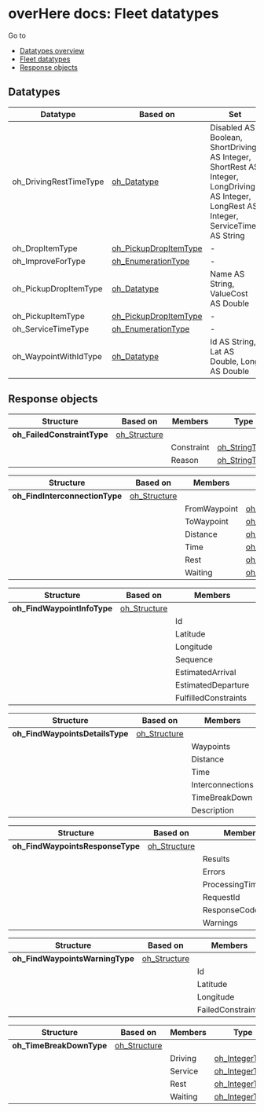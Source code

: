 # overHere docs:  Fleet datatypes

Go to

- [Datatypes overview](datatypes.md "Datatypes overview")
- [Fleet datatypes](#datatypes "Fleet datatypes")
- [Response objects](#response "Response objects")

<a name="datatypes"/>

## Datatypes


|  Datatype | Based on | Set | Get |
| ------------ | ------------ | ------------ | ------------ |
| <a name="oh_DrivingRestTimeType"/>oh_DrivingRestTimeType | [oh_Datatype](datatypes_base.md#oh_Datatype "oh_Datatype") | Disabled AS Boolean, ShortDriving AS Integer, ShortRest AS Integer, LongDriving AS Integer, LongRest AS Integer, ServiceTimes AS String | - |
| <a name="oh_DropItemType"/>oh_DropItemType | [oh_PickupDropItemType](#oh_PickupDropItemType "oh_PickupDropItemType") | - | - |
| <a name="oh_ImproveForType"/>oh_ImproveForType | [oh_EnumerationType](datatypes_base.md#oh_EnumerationType "oh_EnumerationType") | - | - |
| <a name="oh_PickupDropItemType"/>oh_PickupDropItemType | [oh_Datatype](datatypes_base.md#oh_Datatype "oh_Datatype") | Name AS String, ValueCost AS Double | - |
| <a name="oh_PickupItemType"/>oh_PickupItemType | [oh_PickupDropItemType](#oh_PickupDropItemType "oh_PickupDropItemType") | - | - |
| <a name="oh_ServiceTimeType"/>oh_ServiceTimeType | [oh_EnumerationType](datatypes_base.md#oh_EnumerationType "oh_EnumerationType") | - | - |
| <a name="oh_WaypointWithIdType"/>oh_WaypointWithIdType | [oh_Datatype](datatypes_base.md#oh_Datatype "oh_Datatype") | Id AS String, Lat AS Double, Long AS Double | - |


<a name="response"/>

## Response objects

<a name="oh_FailedConstraintType"/>

| Structure | Based on | Members | Type | Aggregator |
| ------------ | ------------ | ------------ | ------------ | ------------ |
| **oh_FailedConstraintType** | [oh_Structure](datatypes_base.md#oh_Structure "oh_Structure") |  |  |  |
|  |  | Constraint | [oh_StringType](datatypes_base.md#oh_StringType "oh_StringType")  | - |
|  |  | Reason | [oh_StringType](datatypes_base.md#oh_StringType "oh_StringType")  | - |


<a name="oh_FindInterconnectionType"/>

| Structure | Based on | Members | Type | Aggregator |
| ------------ | ------------ | ------------ | ------------ | ------------ |
| **oh_FindInterconnectionType** | [oh_Structure](datatypes_base.md#oh_Structure "oh_Structure") |  |  |  |
|  |  | FromWaypoint | [oh_StringType](datatypes_base.md#oh_StringType "oh_StringType")  | - |
|  |  | ToWaypoint | [oh_StringType](datatypes_base.md#oh_StringType "oh_StringType")  | - |
|  |  | Distance | [oh_IntegerType](datatypes_base.md#oh_IntegerType "oh_IntegerType")  | - |
|  |  | Time | [oh_IntegerType](datatypes_base.md#oh_IntegerType "oh_IntegerType")  | - |
|  |  | Rest | [oh_IntegerType](datatypes_base.md#oh_IntegerType "oh_IntegerType")  | - |
|  |  | Waiting | [oh_IntegerType](datatypes_base.md#oh_IntegerType "oh_IntegerType")  | - |


<a name="oh_FindWaypointInfoType"/>

| Structure | Based on | Members | Type | Aggregator |
| ------------ | ------------ | ------------ | ------------ | ------------ |
| **oh_FindWaypointInfoType** | [oh_Structure](datatypes_base.md#oh_Structure "oh_Structure") |  |  |  |
|  |  | Id | [oh_StringType](datatypes_base.md#oh_StringType "oh_StringType")  | - |
|  |  | Latitude | [oh_LatitudeType](datatypes_base.md#oh_LatitudeType "oh_LatitudeType")  | - |
|  |  | Longitude | [oh_LongitudeType](datatypes_base.md#oh_LongitudeType "oh_LongitudeType")  | - |
|  |  | Sequence | [oh_IntegerType](datatypes_base.md#oh_IntegerType "oh_IntegerType")  | - |
|  |  | EstimatedArrival | [oh_DatetimeType](datatypes_base.md#oh_DatetimeType "oh_DatetimeType")  | - |
|  |  | EstimatedDeparture | [oh_DatetimeType](datatypes_base.md#oh_DatetimeType "oh_DatetimeType")  | - |
|  |  | FulfilledConstraints | [oh_StringType](datatypes_base.md#oh_StringType "oh_StringType")  | Collection |


<a name="oh_FindWaypointsDetailsType"/>

| Structure | Based on | Members | Type | Aggregator |
| ------------ | ------------ | ------------ | ------------ | ------------ |
| **oh_FindWaypointsDetailsType** | [oh_Structure](datatypes_base.md#oh_Structure "oh_Structure") |  |  |  |
|  |  | Waypoints | [oh_FindWaypointInfoType](#oh_FindWaypointInfoType "oh_FindWaypointInfoType")  | Collection |
|  |  | Distance | [oh_IntegerType](datatypes_base.md#oh_IntegerType "oh_IntegerType")  | - |
|  |  | Time | [oh_IntegerType](datatypes_base.md#oh_IntegerType "oh_IntegerType")  | - |
|  |  | Interconnections | [oh_FindInterconnectionType](#oh_FindInterconnectionType "oh_FindInterconnectionType")  | Collection |
|  |  | TimeBreakDown | [oh_TimeBreakDownType](#oh_TimeBreakDownType "oh_TimeBreakDownType")  | - |
|  |  | Description | [oh_StringType](datatypes_base.md#oh_StringType "oh_StringType")  | - |


<a name="oh_FindWaypointsResponseType"/>

| Structure | Based on | Members | Type | Aggregator |
| ------------ | ------------ | ------------ | ------------ | ------------ |
| **oh_FindWaypointsResponseType** | [oh_Structure](datatypes_base.md#oh_Structure "oh_Structure") |  |  |  |
|  |  | Results | [oh_FindWaypointsDetailsType](#oh_FindWaypointsDetailsType "oh_FindWaypointsDetailsType")  | Collection |
|  |  | Errors | [oh_StringType](datatypes_base.md#oh_StringType "oh_StringType")  | Collection |
|  |  | ProcessingTimeDesc | [oh_StringType](datatypes_base.md#oh_StringType "oh_StringType")  | - |
|  |  | RequestId | [oh_StringType](datatypes_base.md#oh_StringType "oh_StringType")  | - |
|  |  | ResponseCode | [oh_StringType](datatypes_base.md#oh_StringType "oh_StringType")  | - |
|  |  | Warnings | [oh_FindWaypointsWarningType](#oh_FindWaypointsWarningType "oh_FindWaypointsWarningType")  | Collection |


<a name="oh_FindWaypointsWarningType"/>

| Structure | Based on | Members | Type | Aggregator |
| ------------ | ------------ | ------------ | ------------ | ------------ |
| **oh_FindWaypointsWarningType** | [oh_Structure](datatypes_base.md#oh_Structure "oh_Structure") |  |  |  |
|  |  | Id | [oh_StringType](datatypes_base.md#oh_StringType "oh_StringType")  | - |
|  |  | Latitude | [oh_LatitudeType](datatypes_base.md#oh_LatitudeType "oh_LatitudeType")  | - |
|  |  | Longitude | [oh_LongitudeType](datatypes_base.md#oh_LongitudeType "oh_LongitudeType")  | - |
|  |  | FailedConstraints | [oh_FailedConstraintType](#oh_FailedConstraintType "oh_FailedConstraintType")  | Collection |


<a name="oh_TimeBreakDownType"/>

| Structure | Based on | Members | Type | Aggregator |
| ------------ | ------------ | ------------ | ------------ | ------------ |
| **oh_TimeBreakDownType** | [oh_Structure](datatypes_base.md#oh_Structure "oh_Structure") |  |  |  |
|  |  | Driving | [oh_IntegerType](datatypes_base.md#oh_IntegerType "oh_IntegerType")  | - |
|  |  | Service | [oh_IntegerType](datatypes_base.md#oh_IntegerType "oh_IntegerType")  | - |
|  |  | Rest | [oh_IntegerType](datatypes_base.md#oh_IntegerType "oh_IntegerType")  | - |
|  |  | Waiting | [oh_IntegerType](datatypes_base.md#oh_IntegerType "oh_IntegerType")  | - |
